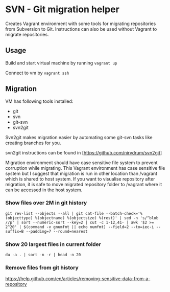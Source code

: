 # SVN - Git migration helper

Creates Vagrant environment with some tools for migrating repositories from Subversion to Git.
Instructions can also be used without Vagrant to migrate repositories.

## Usage

Build and start virtual machine by running
`vagrant up`

Connect to vm by `vagrant ssh`

## Migration

VM has following tools installed:
- git
- svn
- git-svn
- svn2git

Svn2git makes migration easier by automating some git-svn tasks like creating branches for you.

svn2git instructions can be found in [https://github.com/nirvdrum/svn2git]

Migration environment should have case sensitive file system to prevent corruption while migrating.
This Vagrant environment has case sensitive file system but I suggest that migration is run in other location than /vagrant which is shared to host system.
If you want to visualise repository after migration, it is safe to move migrated repository folder to /vagrant where it can be accessed in the host system.

### Show files over 2M in git history
`git rev-list --objects --all | git cat-file --batch-check='%(objecttype) %(objectname) %(objectsize) %(rest)' | sed -n 's/^blob //p' | sort --numeric-sort --key=2 | cut -c 1-12,41- | awk '$2 >= 2^20' | $(command -v gnumfmt || echo numfmt) --field=2 --to=iec-i --suffix=B --padding=7 --round=nearest`

### Show 20 largest files in current folder
`du -a . | sort -n -r | head -n 20`

### Remove files from git history
https://help.github.com/en/articles/removing-sensitive-data-from-a-repository
